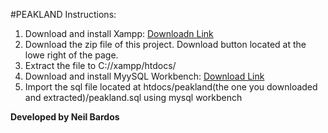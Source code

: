 #PEAKLAND 
Instructions:
1. Download and install Xampp: [Downloadn Link](https://www.apachefriends.org/download.html)
2. Download the zip file of this project. Download button located at the lowe right of the page.
3. Extract the file to C://xampp/htdocs/
4. Download and install MyySQL Workbench: [Download Link](http://www.mysql.com/products/workbench/)
5. Import the sql file located at htdocs/peakland(the one you downloaded and extracted)/peakland.sql using mysql workbench

__Developed by Neil Bardos__